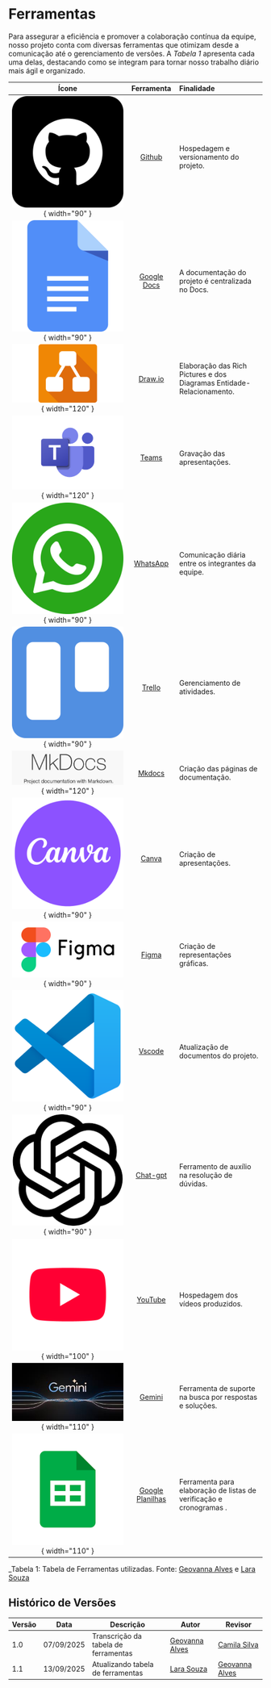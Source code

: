 # Ferramentas
Para assegurar a eficiência e promover a colaboração contínua da equipe, nosso projeto conta com diversas ferramentas que otimizam desde a comunicação até o gerenciamento de versões. A  _Tabela 1_ apresenta cada uma delas, destacando como se integram para tornar nosso trabalho diário mais ágil e organizado.

| Ícone | Ferramenta | Finalidade |
|:---:|:---:|:---|
| ![Github](../img/github.png){ width="90" } | [Github](https://github.com/) | Hospedagem e versionamento do projeto. |
| ![Google Docs](../img/docs.png){ width="90" } | [Google Docs](https://docs.google.com/document/u/0/?hl=pt-BR) | A documentação do projeto é centralizada no Docs. |
| ![Draw.io](../img/draw-io.webp){ width="120" } | [Draw.io](https://app.diagrams.net/) | Elaboração das Rich Pictures e dos Diagramas Entidade-Relacionamento.|
| ![Teams](../img/teams.png){ width="120" } | [Teams](https://www.microsoft.com/pt-br/microsoft-teams/group-chat-software) | Gravação das apresentações. |
| ![WhatsApp](../img/whatsapp.png){ width="90" } | [WhatsApp](https://www.whatsapp.com/?lang=pt_br) | Comunicação diária entre os integrantes da equipe. |
| ![Trello](../img/trello.png){ width="90" } | [Trello](https://trello.com/) | Gerenciamento de atividades. |
| ![Mkdocs](../img/mkdocs.png){ width="120" } | [Mkdocs](https://www.mkdocs.org/user-guide/installation/) | Criação das páginas de documentação. |
![Canva](../img/canva.png){ width="90" } | [Canva](https://www.canva.com/pt_br/) | Criação de apresentações. |
![Figma](../img/figma_icon.png){ width="90" } | [Figma](https://www.figma.com/pt-br/sites/) | Criação de representações gráficas.  |
![Vscode](../img/vs_code.png){ width="90" } | [Vscode](https://code.visualstudio.com/download) | Atualização de  documentos do projeto.|
![Chat-gpt](../img/chat_gpt.png){ width="90" } | [Chat-gpt](https://chatgpt.com/) | Ferramento de auxílio na resolução de dúvidas.|
![YouTube](../img/youtube.png){ width="100" } | [YouTube](https://www.youtube.com/) | Hospedagem dos vídeos produzidos.|
![Gemini](../img/gemini.png){ width="110" } | [Gemini](https://gemini.google.com/app?hl=pt-BR) | Ferramenta de suporte na busca por respostas e soluções.|
![ Google Planilhas](../img/planilha.png){ width="110" } | [ Google Planilhas](https://docs.google.com/spreadsheets/d/1Dn7wHJTtDGpoTeniDzyaBDI22cEpsHxgWJLEC7jW7b4/edit?hl=pt-br&gid=0#gid=0) | Ferramenta para elaboração de listas de verificação e cronogramas .|




_Tabela 1: Tabela de Ferramentas utilizadas. Fonte: [Geovanna Alves](https://github.com/GeovannaUmbelino)  e [Lara Souza](https://github.com/mel14-hub)




## Histórico de Versões

| Versão | Data       | Descrição                           | Autor                                                     | Revisor                              |
|--------|------------|------------------------------------|-----------------------------------------------------------|-------------------------------------|
| 1.0    | 07/09/2025 | Transcrição da tabela de ferramentas | [Geovanna Alves](https://github.com/GeovannaUmbelino)     | [Camila Silva](https://github.com/CamilaSilvaC) |
| 1.1    | 13/09/2025 | Atualizando tabela de ferramentas |    [Lara Souza](https://github.com/mel14-hub)  | [Geovanna Alves](https://github.com/GeovannaUmbelino)|